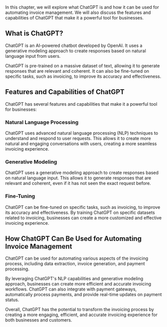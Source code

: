 
In this chapter, we will explore what ChatGPT is and how it can be used for automating invoice management. We will also discuss the features and capabilities of ChatGPT that make it a powerful tool for businesses.

What is ChatGPT?
----------------

ChatGPT is an AI-powered chatbot developed by OpenAI. It uses a generative modeling approach to create responses based on natural language input from users.

ChatGPT is pre-trained on a massive dataset of text, allowing it to generate responses that are relevant and coherent. It can also be fine-tuned on specific tasks, such as invoicing, to improve its accuracy and effectiveness.

Features and Capabilities of ChatGPT
------------------------------------

ChatGPT has several features and capabilities that make it a powerful tool for businesses:

### Natural Language Processing

ChatGPT uses advanced natural language processing (NLP) techniques to understand and respond to user requests. This allows it to create more natural and engaging conversations with users, creating a more seamless invoicing experience.

### Generative Modeling

ChatGPT uses a generative modeling approach to create responses based on natural language input. This allows it to generate responses that are relevant and coherent, even if it has not seen the exact request before.

### Fine-Tuning

ChatGPT can be fine-tuned on specific tasks, such as invoicing, to improve its accuracy and effectiveness. By training ChatGPT on specific datasets related to invoicing, businesses can create a more customized and effective invoicing experience.

How ChatGPT Can Be Used for Automating Invoice Management
---------------------------------------------------------

ChatGPT can be used for automating various aspects of the invoicing process, including data extraction, invoice generation, and payment processing.

By leveraging ChatGPT's NLP capabilities and generative modeling approach, businesses can create more efficient and accurate invoicing workflows. ChatGPT can also integrate with payment gateways, automatically process payments, and provide real-time updates on payment status.

Overall, ChatGPT has the potential to transform the invoicing process by creating a more engaging, efficient, and accurate invoicing experience for both businesses and customers.
